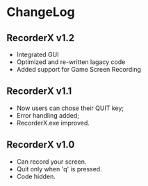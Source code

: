 # ChangeLog

## RecorderX v1.2
* Integrated GUI
* Optimized and re-written lagacy code
* Added support for Game Screen Recording 

## RecorderX v1.1
* Now users can chose their QUIT key;
* Error handling added;
* RecorderX.exe improved.

## RecorderX v1.0
* Can record your screen.
* Quit only when 'q' is pressed.
* Code hidden.
